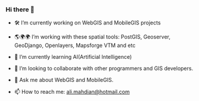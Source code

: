 ### Hi there 👋

- 🛠 I’m currently working on WebGIS and MobileGIS projects
- 🌎🌍🌍 I’m working with these spatial tools: PostGIS, Geoserver, GeoDjango, Openlayers, Mapsforge VTM and etc

- 🌱 I’m currently learning AI(Artificial Intelligence)
- 👯  I’m looking to collaborate with other programmers and GIS developers.
- 💬 Ask me about WebGIS and MobileGIS.
- 📫 How to reach me: ali.mahdian@hotmail.com

<!--
**AliMahdianGIS/AliMahdianGIS** is a ✨ _special_ ✨ repository because its `README.md` (this file) appears on your GitHub profile.

Here are some ideas to get you started:

- 🔭 I’m currently working on ...
- 🌱 I’m currently learning ...
- 👯 I’m looking to collaborate on ...
- 🤔 I’m looking for help with ...
- 💬 Ask me about ...
- 📫 How to reach me: ...
- 😄 Pronouns: ...
- ⚡ Fun fact: ...
-->
